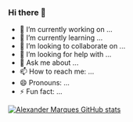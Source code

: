 ### Hi there 👋

- 🔭 I’m currently working on ...
- 🌱 I’m currently learning ...
- 👯 I’m looking to collaborate on ...
- 🤔 I’m looking for help with ...
- 💬 Ask me about ...
- 📫 How to reach me: ...
- 😄 Pronouns: ...
- ⚡ Fun fact: ...

[![Alexander Marques GitHub stats](https://github-readme-stats.vercel.app/api?username=alexandermarquesm)](https://github.com/alexandermarquesm)
